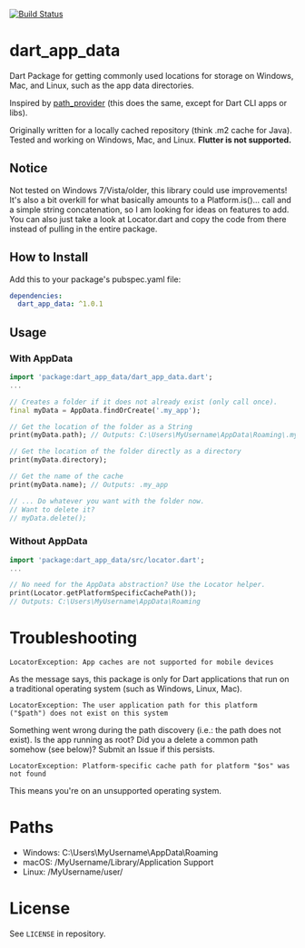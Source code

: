 [![Build Status](https://travis-ci.org/tobischw/dart_app_data.svg?branch=master)](https://travis-ci.org/tobischw/dart_app_data)
# dart_app_data
Dart Package for getting commonly used locations for storage on Windows, Mac, and Linux, such as the app data directories.

Inspired by [path_provider](https://pub.dev/packages/path_provider) (this does the same, except for Dart CLI apps or libs).

Originally written for a locally cached repository (think .m2 cache for Java). Tested and working on Windows, Mac, and Linux. **Flutter is not supported.**

## Notice
Not tested on Windows 7/Vista/older, this library could use improvements! It's also a bit overkill for what basically amounts to a Platform.is()... call and a simple string concatenation, so I am looking for ideas on features to add. You can also just take a look at Locator.dart and copy the code from there instead of pulling in the entire package.

## How to Install
Add this to your package's pubspec.yaml file:

```yml
dependencies:
  dart_app_data: ^1.0.1
```

## Usage
### With AppData
```dart
import 'package:dart_app_data/dart_app_data.dart';
...

// Creates a folder if it does not already exist (only call once).
final myData = AppData.findOrCreate('.my_app');

// Get the location of the folder as a String
print(myData.path); // Outputs: C:\Users\MyUsername\AppData\Roaming\.my_app

// Get the location of the folder directly as a directory
print(myData.directory);

// Get the name of the cache
print(myData.name); // Outputs: .my_app

// ... Do whatever you want with the folder now.
// Want to delete it?
// myData.delete();
```
### Without AppData
```dart
import 'package:dart_app_data/src/locator.dart';
...

// No need for the AppData abstraction? Use the Locator helper.
print(Locator.getPlatformSpecificCachePath()); 
// Outputs: C:\Users\MyUsername\AppData\Roaming
```
# Troubleshooting
```
LocatorException: App caches are not supported for mobile devices
```
As the message says, this package is only for Dart applications that run on a traditional
operating system (such as Windows, Linux, Mac).

```
LocatorException: The user application path for this platform ("$path") does not exist on this system
```
Something went wrong during the path discovery (i.e.: the path does not exist). Is the app running as root? Did you a delete a common path somehow (see below)? Submit an Issue if this persists.

```
LocatorException: Platform-specific cache path for platform "$os" was not found
```
This means you're on an unsupported operating system.

# Paths
* Windows: C:\Users\MyUsername\AppData\Roaming
* macOS: /MyUsername/Library/Application Support
* Linux: /MyUsername/user/

# License
See `LICENSE` in repository.

